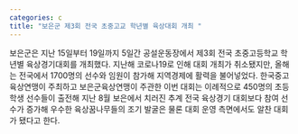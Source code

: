 ```yaml
---
categories: c
title: "보은군 제3회 전국 초중고교 학년별 육상대회 개최 "
---
```

보은군은 지난 15일부터 19일까지 5일간 공설운동장에서 제3회 전국 초중고등학교 학년별 육상경기대회를 개최했다. 지난해 코로나19로 인해 대회 개최가 취소됐지만, 올해는 전국에서 1700명의 선수와 임원이 참가해 지역경제에 활력을 불어넣었다. 한국중고육상연맹이 주최하고 보은군육상연맹이 주관한 이번 대회는 이례적으로 450명의 초등학생 선수들이 출전해 지난 8월 보은에서 치러진 추계 전국 육상경기 대회보다 참여 선수가 증가해 우수한 육상꿈나무들의 조기 발굴은 물론 대회 운영 측면에서도 알찬 대회가 됐다고 한다.